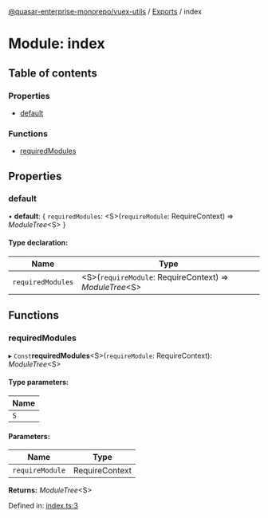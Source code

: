 [@quasar-enterprise-monorepo/vuex-utils](../README.md) / [Exports](../modules.md) / index

# Module: index

## Table of contents

### Properties

- [default](index.md#default)

### Functions

- [requiredModules](index.md#requiredmodules)

## Properties

### default

• **default**: { `requiredModules`: <S\>(`requireModule`: RequireContext) => *ModuleTree*<S\>  }

#### Type declaration:

Name | Type |
------ | ------ |
`requiredModules` | <S\>(`requireModule`: RequireContext) => *ModuleTree*<S\> |

## Functions

### requiredModules

▸ `Const`**requiredModules**<S\>(`requireModule`: RequireContext): *ModuleTree*<S\>

#### Type parameters:

Name |
------ |
`S` |

#### Parameters:

Name | Type |
------ | ------ |
`requireModule` | RequireContext |

**Returns:** *ModuleTree*<S\>

Defined in: [index.ts:3](https://github.com/bloodf/quasar-enterprise-monorepo/blob/master/utils/vuex-utils/src/index.ts#L3)
